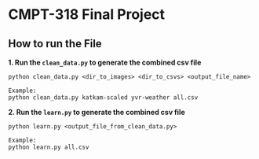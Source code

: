 # CMPT-318 Final Project

## How to run the File

**1. Run the `clean_data.py` to generate the combined csv file**
```
python clean_data.py <dir_to_images> <dir_to_csvs> <output_file_name>

Example:
python clean_data.py katkam-scaled yvr-weather all.csv
```

**2. Run the `learn.py` to generate the combined csv file**
```
python learn.py <output_file_from_clean_data.py>

Example:
python learn.py all.csv
```